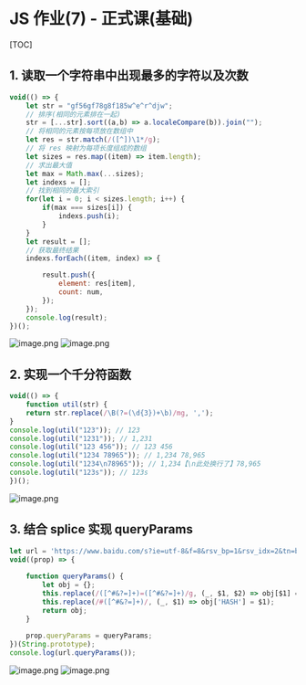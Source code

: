 # JS 作业(7) - 正式课(基础)

[TOC]

## 1. 读取一个字符串中出现最多的字符以及次数
```javascript
void(() => {
	let str = "gf56gf78g8f185w^e^r^djw";
	// 排序(相同的元素排在一起)
    str = [...str].sort((a,b) => a.localeCompare(b)).join("");
    // 将相同的元素按每项放在数组中
    let res = str.match(/([^])\1*/g);
    // 将 res 映射为每项长度组成的数组
    let sizes = res.map((item) => item.length);
    // 求出最大值
    let max = Math.max(...sizes);
    let indexs = [];
    // 找到相同的最大索引
    for(let i = 0; i < sizes.length; i++) {
        if(max === sizes[i]) {
            indexs.push(i);
        }
    }
    let result = [];
    // 获取最终结果
    indexs.forEach((item, index) => {

        result.push({
            element: res[item],
            count: num,
        });
    });
    console.log(result);
})();
```
![image.png](https://upload-images.jianshu.io/upload_images/16761151-c8a326b2922861fe.png?imageMogr2/auto-orient/strip%7CimageView2/2/w/1240)
![image.png](https://upload-images.jianshu.io/upload_images/16761151-b816df4495f651a9.png?imageMogr2/auto-orient/strip%7CimageView2/2/w/1240)
## 2. 实现一个千分符函数
```javascript
void(() => {
	function util(str) {
	return str.replace(/\B(?=(\d{3})+\b)/mg, ',');
}
console.log(util("123")); // 123
console.log(util("1231")); // 1,231
console.log(util("123 456")); // 123 456
console.log(util("1234 78965")); // 1,234 78,965
console.log(util("1234\n78965")); // 1,234【\n此处换行了】78,965
console.log(util("123s")); // 123s
})();
```
![image.png](https://upload-images.jianshu.io/upload_images/16761151-63c177d49d356db1.png?imageMogr2/auto-orient/strip%7CimageView2/2/w/1240)
## 3. 结合 splice 实现 queryParams
```javascript
let url = 'https://www.baidu.com/s?ie=utf-8&f=8&rsv_bp=1&rsv_idx=2&tn=baiduhome_pg&wd=%22The%20apple%20is%20red%20!%22.replace(%2C%20)&rsv_spt=1&oq=%25E6%25AD%25A3%25E5%2588%2599%25E5%258C%25B9%25E9%2585%258D%252016%2520%25E8%25BF%259B%25E5%2588%25B6%25E9%25A2%259C%25E8%2589%25B2&rsv_pq=93149ff2000acb15&rsv_t=503d7jBJOz1VH7dJGaVX2g2gq3ufvn3HPGdK21yfoXohSTRdwhjr%2FxXQ0rVjO2EftNC9&rqlang=cn&rsv_enter=1&rsv_dl=tb&rsv_sug3=3&rsv_sug1=1&rsv_sug7=001&rsv_n=2&rsv_sug2=0&inputT=1665964&rsv_sug4=1666347&rsv_sug=9#id';
void((prop) => {
	
	function queryParams() {
		let obj = {};
		this.replace(/([^#&?=]+)=([^#&?=]+)/g, (_, $1, $2) => obj[$1] = $2);
		this.replace(/#([^#&?=]+)/, (_, $1) => obj['HASH'] = $1);
		return obj;
	}
	
	prop.queryParams = queryParams;
})(String.prototype);
console.log(url.queryParams());
```
![image.png](https://upload-images.jianshu.io/upload_images/16761151-19e9c0573b16ab6f.png?imageMogr2/auto-orient/strip%7CimageView2/2/w/1240)
![image.png](https://upload-images.jianshu.io/upload_images/16761151-e1e03872f67c8fa7.png?imageMogr2/auto-orient/strip%7CimageView2/2/w/1240)




